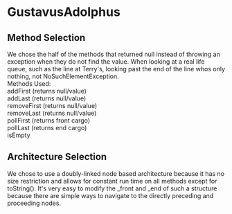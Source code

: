 # GustavusAdolphus

## Method Selection
We chose the half of the methods that returned null instead of throwing an exception when they do not find the value. When looking at a real life queue, such as the line at Terry's, looking past the end of the line whos only nothing, not NoSuchElementException. </br>
Methods Used:</br>
addFirst (returns null/value)</br>
addLast  (returns null/value)</br>
removeFirst (returns null/value)</br>
removeLast (returns null/value)</br>
pollFirst (returns front cargo)</br>
pollLast (returns end cargo)</br>
isEmpty</br>


## Architecture Selection
We chose to use a doubly-linked node based architecture because it has no size restriction and allows for constant run time on all methods except for toString(). It's very easy to modify the _front and _end of such a structure because there are simple ways to navigate to the directly preceding and proceeding nodes. 
